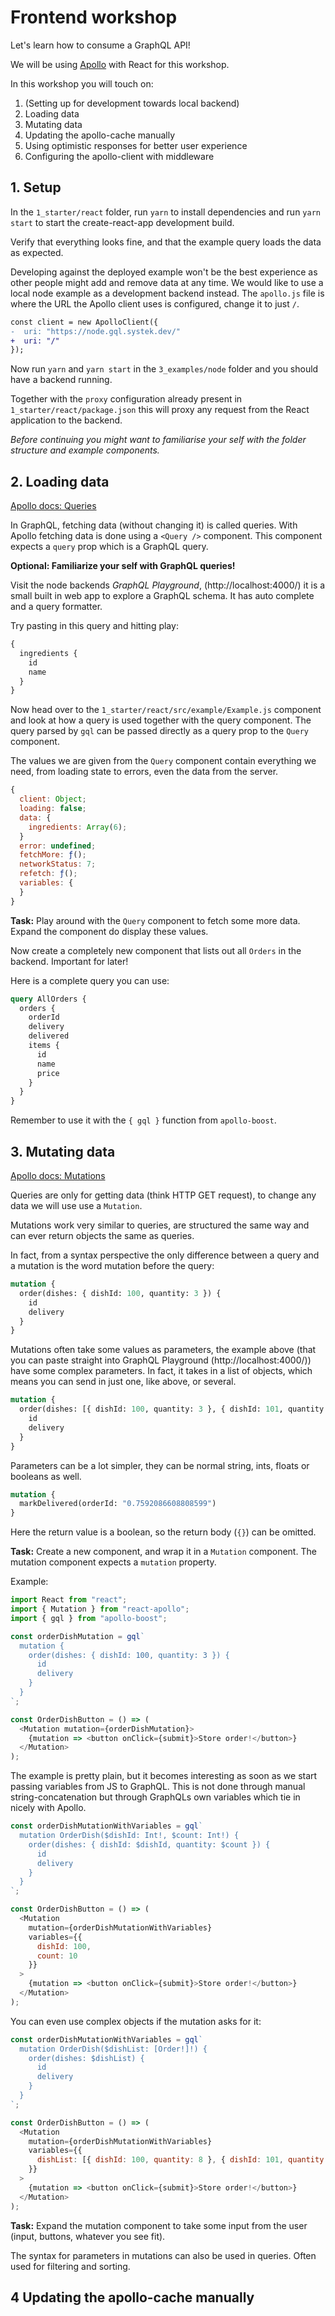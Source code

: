 # Frontend workshop

Let's learn how to consume a GraphQL API!

We will be using [Apollo](https://www.apollographql.com/docs/react/) with React for this workshop.

In this workshop you will touch on:

1. (Setting up for development towards local backend)
2. Loading data
3. Mutating data
4. Updating the apollo-cache manually
5. Using optimistic responses for better user experience
6. Configuring the apollo-client with middleware

## 1. Setup

In the `1_starter/react` folder, run `yarn` to install dependencies and run `yarn start` to start the create-react-app development build.

Verify that everything looks fine, and that the example query loads the data as expected.

Developing against the deployed example won't be the best experience as other people might add and remove data at any time. We would like to use a local node example as a development backend instead. The `apollo.js` file is where the URL the Apollo client uses is configured, change it to just `/`.

```diff
const client = new ApolloClient({
-  uri: "https://node.gql.systek.dev/"
+  uri: "/"
});
```

Now run `yarn` and `yarn start` in the `3_examples/node` folder and you should have a backend running.

Together with the `proxy` configuration already present in `1_starter/react/package.json` this will proxy any request from the React application to the backend.

_Before continuing you might want to familiarise your self with the folder structure and example components._

## 2. Loading data

[Apollo docs: Queries](https://www.apollographql.com/docs/react/essentials/queries)

In GraphQL, fetching data (without changing it) is called queries. With Apollo fetching data is done using a `<Query />` component. This component expects a `query` prop which is a GraphQL query.

**Optional: Familiarize your self with GraphQL queries!**

Visit the node backends _GraphQL Playground_, (http://localhost:4000/) it is a small built in web app to explore a GraphQL schema. It has auto complete and a query formatter.

Try pasting in this query and hitting play:

```graphql
{
  ingredients {
    id
    name
  }
}
```

Now head over to the `1_starter/react/src/example/Example.js` component and look at how a query is used together with the query component. The query parsed by `gql` can be passed directly as a query prop to the `Query` component.

The values we are given from the `Query` component contain everything we need, from loading state to errors, even the data from the server.

```js
{
  client: Object;
  loading: false;
  data: {
    ingredients: Array(6);
  }
  error: undefined;
  fetchMore: ƒ();
  networkStatus: 7;
  refetch: ƒ();
  variables: {
  }
}
```

**Task:** Play around with the `Query` component to fetch some more data. Expand the component do display these values.

Now create a completely new component that lists out all `Orders` in the backend. Important for later!

Here is a complete query you can use:

```graphql
query AllOrders {
  orders {
    orderId
    delivery
    delivered
    items {
      id
      name
      price
    }
  }
}
```

Remember to use it with the `{ gql }` function from `apollo-boost`.

## 3. Mutating data

[Apollo docs: Mutations](https://www.apollographql.com/docs/react/essentials/mutations)

Queries are only for getting data (think HTTP GET request), to change any data we will use use a `Mutation`.

Mutations work very similar to queries, are structured the same way and can ever return objects the same as queries.

In fact, from a syntax perspective the only difference between a query and a mutation is the word mutation before the query:

```graphql
mutation {
  order(dishes: { dishId: 100, quantity: 3 }) {
    id
    delivery
  }
}
```

Mutations often take some values as parameters, the example above (that you can paste straight into GraphQL Playground (http://localhost:4000/)) have some complex parameters. In fact, it takes in a list of objects, which means you can send in just one, like above, or several.

```graphql
mutation {
  order(dishes: [{ dishId: 100, quantity: 3 }, { dishId: 101, quantity: 2 }]) {
    id
    delivery
  }
}
```

Parameters can be a lot simpler, they can be normal string, ints, floats or booleans as well.

```graphql
mutation {
  markDelivered(orderId: "0.7592086608808599")
}
```

Here the return value is a boolean, so the return body (`{}`) can be omitted.

**Task:** Create a new component, and wrap it in a `Mutation` component. The mutation component expects a `mutation` property.

Example:

```js
import React from "react";
import { Mutation } from "react-apollo";
import { gql } from "apollo-boost";

const orderDishMutation = gql`
  mutation {
    order(dishes: { dishId: 100, quantity: 3 }) {
      id
      delivery
    }
  }
`;

const OrderDishButton = () => (
  <Mutation mutation={orderDishMutation}>
    {mutation => <button onClick={submit}>Store order!</button>}
  </Mutation>
);
```

The example is pretty plain, but it becomes interesting as soon as we start passing variables from JS to GraphQL. This is not done through manual string-concatenation but through GraphQLs own variables which tie in nicely with Apollo.

```js
const orderDishMutationWithVariables = gql`
  mutation OrderDish($dishId: Int!, $count: Int!) {
    order(dishes: { dishId: $dishId, quantity: $count }) {
      id
      delivery
    }
  }
`;

const OrderDishButton = () => (
  <Mutation
    mutation={orderDishMutationWithVariables}
    variables={{
      dishId: 100,
      count: 10
    }}
  >
    {mutation => <button onClick={submit}>Store order!</button>}
  </Mutation>
);
```

You can even use complex objects if the mutation asks for it:

```js
const orderDishMutationWithVariables = gql`
  mutation OrderDish($dishList: [Order!]!) {
    order(dishes: $dishList) {
      id
      delivery
    }
  }
`;

const OrderDishButton = () => (
  <Mutation
    mutation={orderDishMutationWithVariables}
    variables={{
      dishList: [{ dishId: 100, quantity: 8 }, { dishId: 101, quantity: 2 }]
    }}
  >
    {mutation => <button onClick={submit}>Store order!</button>}
  </Mutation>
);
```

**Task:** Expand the mutation component to take some input from the user (input, buttons, whatever you see fit).

The syntax for parameters in mutations can also be used in queries. Often used for filtering and sorting.

## 4 Updating the apollo-cache manually

